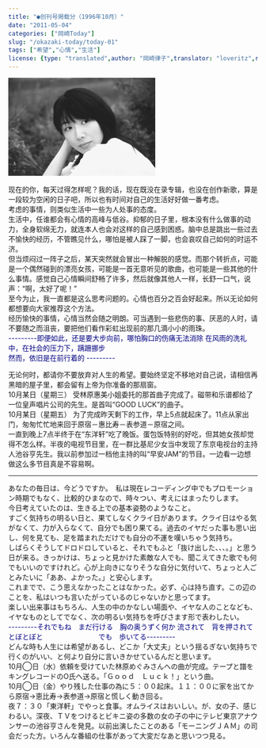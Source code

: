 ```yaml
---
title: "●创刊号掲载分（1996年10月）"
date: "2011-05-04"
categories: ["岡崎Today"]
slug: "/okazaki-today/today-01"
tags: ["希望","心情","生活"]
license: {type: "translated",author: "岡崎律子",translator: "loveritz",reproduced-url: "http://love.life.coocan.jp/today/today1.html",reproduced-website: "岡崎律子Book"}
---
```


[![](./images/hoozue.gif)](./images/hoozue.gif)


现在的你，每天过得怎样呢？我的话，现在既没在录专辑，也没在创作新歌，算是一段较为空闲的日子吧，所以也有时间对自己的生活好好做一番考虑。  
考虑的事情，则类似生活中一些为人处事的态度。  
生活中，任谁都会有心情的高峰与低谷。抑郁的日子里，根本没有什么做事的动力，全身软绵无力，就连本人也会对这样的自己感到困惑。脑中总是跳出一些过去不愉快的经历，不管瞧见什么，哪怕是被人踩了一脚，也会哀叹自己如何的时运不济。  
但当烦闷过一阵子之后，某天突然就会冒出一种解脱的感觉。而那个转折点，可能是一个偶然碰到的漂亮女孩，可能是一首无意听见的歌曲，也可能是一些其他的什么事情。感觉自己心情瞬间舒畅了许多，然后就像其他人一样，长舒一口气，说声：“啊，太好了呢！”  
至今为止，我一直都是这么思考问题的。心情也百分之百会好起来。所以无论如何都想要向大家推荐这个方法。  
经历愉快的事情，心情当然会随之明朗。可当遇到一些悲伤的事、厌恶的人时，请不要随之而沮丧，要把他们看作彩虹出现前的那几滴小小的雨珠。  
<span style="color: navy;">---------即便如此，还是要大步向前，哪怕胸口的伤痛无法消除 在风雨的洗礼中，在社会的压力下，蹒跚挪步<br>然而，依旧是在前行着的 ---------</span>  

无论何时，都请你不要放弃对人生的希望。要始终坚定不移地对自己说，请相信再黑暗的屋子里，都会留有上帝为你准备的那扇窗。  
10月某日（星期三） 受林原惠美小姐委托的那首曲子完成了。磁带和乐谱都给了一位皇声唱片公司的先生。是首叫“GOOD LUCK”的曲子。  
10月某日（星期五） 为了完成昨天剩下的工作，早上5点就起床了。11点从家出门，匆匆忙忙地来回于原宿－惠比寿－表参道－原宿之间。  
一直到晚上7点半终于在“东洋轩”吃了晚饭。蛋包饭特别的好吃，但其她女孩却觉得不怎么样。半夜的电视节目里，在一群比基尼少女当中发现了东京电视台的主持人池谷亨先生。我以前参加过一档他主持的叫“早安JAM”的节目。一边看一边想做这么多节目真是不容易啊。

---   
   
あなたの毎日は、今どうですか。　私は現在レコーディング中でもプロモーション時期でもなく、比較的ひまなので、時々つい、考えにはまったりします。  
今日考えていたのは、生きる上での基本姿勢のようなこと。  
すごく気持ちの明るい日と、果てしなくクライ日があります。クライ日はやる気がなくて、力が入らなくて、自分でも困り果てる。過去のイヤだった事も思い出し、何を見ても、足を踏まれただけでも自分の不運を嘆いちゃう気持ち。  
しばらくそうしてドロドロしていると、それでもふと「抜け出した、、、。」と思う日が来る。きっかけは、ちょっと見かけた素敵な人でも、聞こえてきた歌でも何でもいいのですけれど。心が上向きになりそうな自分に気付いて、ちょっと人ごとみたいに「ああ、よかった。」と安心します。  
これまでで、こう思えなかったことはなかった。必ず、心は持ち直す。この辺のことを、私はいつも言いたがっているのじゃないかと思ってます。  
楽しい出来事はもちろん、人生の中のかなしい場面や、イヤな人のことなども、イヤなものとしてでなく、次の明るい気持ちを呼びさます形で表わしたい。  
<span style="color: navy;">---------それでもね　まだ行ける　胸の奥うずく何か</span> <span style="color: navy;"> 流されて　背を押されて　とぼとぼと　　　　　　　　でも　歩いてる---------</span>  
どんな時も人生には希望があるし、どこか「大丈夫」という揺るぎない気持ちで行くのがいい、と何より自分に言いきかせているんだと思います。  
10月◯日（水）依頼を受けていた林原めぐみさんへの曲が完成。テープと譜をキングレコードのO氏へ送る。「Ｇｏｏｄ　Ｌｕｃｋ！」という曲。  
10月◯日（金）やり残した仕事の為に５：００起床。１１：００に家を出てから原宿→恵比寿→表参道→原宿と慌しく動き回る。  
夜７：３０「東洋軒」でやっと食事。オムライスはおいしい。が、女の子、感じわるい。深夜、ＴＶをつけるとビキニ姿の多数の女の子の中にテレビ東京アナウンサーの池谷亨さんを発見。以前出演したことのある「モーニングＪＡＭ」の司会だった方。いろんな番組の仕事があって大変だなあと思いつつ見る。 


